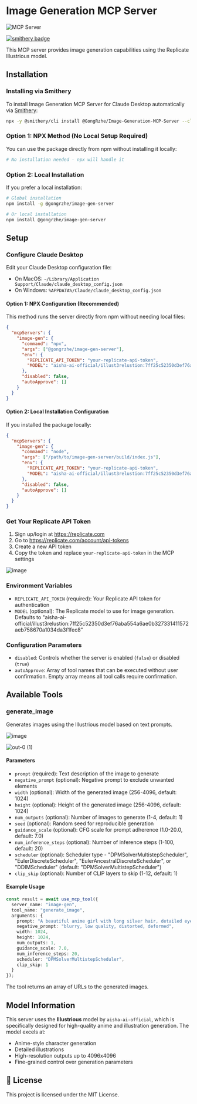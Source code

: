 # Image Generation MCP Server
![](https://badge.mcpx.dev?type=server 'MCP Server')

[![smithery badge](https://smithery.ai/badge/@GongRzhe/Image-Generation-MCP-Server)](https://smithery.ai/server/@GongRzhe/Image-Generation-MCP-Server)

This MCP server provides image generation capabilities using the Replicate Illustrious model.

## Installation

### Installing via Smithery

To install Image Generation MCP Server for Claude Desktop automatically via [Smithery](https://smithery.ai/server/@GongRzhe/Image-Generation-MCP-Server):

```bash
npx -y @smithery/cli install @GongRzhe/Image-Generation-MCP-Server --client claude
```

### Option 1: NPX Method (No Local Setup Required)
You can use the package directly from npm without installing it locally:

```bash
# No installation needed - npx will handle it
```

### Option 2: Local Installation
If you prefer a local installation:

```bash
# Global installation
npm install -g @gongrzhe/image-gen-server

# Or local installation
npm install @gongrzhe/image-gen-server
```

## Setup

### Configure Claude Desktop

Edit your Claude Desktop configuration file:

- On MacOS: `~/Library/Application Support/Claude/claude_desktop_config.json`
- On Windows: `%APPDATA%/Claude/claude_desktop_config.json`

#### Option 1: NPX Configuration (Recommended)
This method runs the server directly from npm without needing local files:

```json
{
  "mcpServers": {
    "image-gen": {
      "command": "npx",
      "args": ["@gongrzhe/image-gen-server"],
      "env": {
        "REPLICATE_API_TOKEN": "your-replicate-api-token",
        "MODEL": "aisha-ai-official/illust3relustion:7ff25c52350d3ef76aba554a6ae0b327331411572aeb758670a1034da3f1fec8"
      },
      "disabled": false,
      "autoApprove": []
    }
  }
}
```

#### Option 2: Local Installation Configuration
If you installed the package locally:

```json
{
  "mcpServers": {
    "image-gen": {
      "command": "node",
      "args": ["/path/to/image-gen-server/build/index.js"],
      "env": {
        "REPLICATE_API_TOKEN": "your-replicate-api-token",
        "MODEL": "aisha-ai-official/illust3relustion:7ff25c52350d3ef76aba554a6ae0b327331411572aeb758670a1034da3f1fec8"
      },
      "disabled": false,
      "autoApprove": []
    }
  }
}
```

### Get Your Replicate API Token

1. Sign up/login at https://replicate.com
2. Go to https://replicate.com/account/api-tokens
3. Create a new API token
4. Copy the token and replace `your-replicate-api-token` in the MCP settings

![image](https://github.com/user-attachments/assets/583afa78-1a08-4eb5-9a37-decb95bd50c4)

### Environment Variables

- `REPLICATE_API_TOKEN` (required): Your Replicate API token for authentication
- `MODEL` (optional): The Replicate model to use for image generation. Defaults to "aisha-ai-official/illust3relustion:7ff25c52350d3ef76aba554a6ae0b327331411572aeb758670a1034da3f1fec8"

### Configuration Parameters

- `disabled`: Controls whether the server is enabled (`false`) or disabled (`true`)
- `autoApprove`: Array of tool names that can be executed without user confirmation. Empty array means all tool calls require confirmation.

## Available Tools

### generate_image

Generates images using the Illustrious model based on text prompts.

![image](https://github.com/user-attachments/assets/766921ce-ca8e-4d68-866d-8c7b55b2e09d)

![out-0 (1)](https://github.com/user-attachments/assets/83549b2e-525a-4ff9-825c-83ba74459575)

#### Parameters

- `prompt` (required): Text description of the image to generate
- `negative_prompt` (optional): Negative prompt to exclude unwanted elements
- `width` (optional): Width of the generated image (256-4096, default: 1024)
- `height` (optional): Height of the generated image (256-4096, default: 1024)
- `num_outputs` (optional): Number of images to generate (1-4, default: 1)
- `seed` (optional): Random seed for reproducible generation
- `guidance_scale` (optional): CFG scale for prompt adherence (1.0-20.0, default: 7.0)
- `num_inference_steps` (optional): Number of inference steps (1-100, default: 20)
- `scheduler` (optional): Scheduler type - "DPMSolverMultistepScheduler", "EulerDiscreteScheduler", "EulerAncestralDiscreteScheduler", or "DDIMScheduler" (default: "DPMSolverMultistepScheduler")
- `clip_skip` (optional): Number of CLIP layers to skip (1-12, default: 1)

#### Example Usage

```typescript
const result = await use_mcp_tool({
  server_name: "image-gen",
  tool_name: "generate_image",
  arguments: {
    prompt: "A beautiful anime girl with long silver hair, detailed eyes, in a magical forest",
    negative_prompt: "blurry, low quality, distorted, deformed",
    width: 1024,
    height: 1024,
    num_outputs: 1,
    guidance_scale: 7.0,
    num_inference_steps: 20,
    scheduler: "DPMSolverMultistepScheduler",
    clip_skip: 1
  }
});
```

The tool returns an array of URLs to the generated images.

## Model Information

This server uses the **Illustrious** model by `aisha-ai-official`, which is specifically designed for high-quality anime and illustration generation. The model excels at:

- Anime-style character generation
- Detailed illustrations
- High-resolution outputs up to 4096x4096
- Fine-grained control over generation parameters

## 📜 License

This project is licensed under the MIT License.
